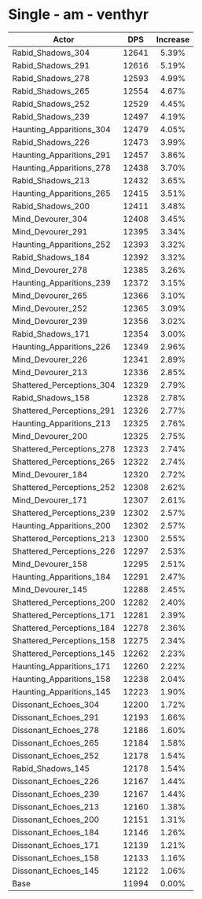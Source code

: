 # Single - am - venthyr
| Actor | DPS | Increase |
|---|:---:|:---:|
|Rabid_Shadows_304|12641|5.39%|
|Rabid_Shadows_291|12616|5.19%|
|Rabid_Shadows_278|12593|4.99%|
|Rabid_Shadows_265|12554|4.67%|
|Rabid_Shadows_252|12529|4.45%|
|Rabid_Shadows_239|12497|4.19%|
|Haunting_Apparitions_304|12479|4.05%|
|Rabid_Shadows_226|12473|3.99%|
|Haunting_Apparitions_291|12457|3.86%|
|Haunting_Apparitions_278|12438|3.70%|
|Rabid_Shadows_213|12432|3.65%|
|Haunting_Apparitions_265|12415|3.51%|
|Rabid_Shadows_200|12411|3.48%|
|Mind_Devourer_304|12408|3.45%|
|Mind_Devourer_291|12395|3.34%|
|Haunting_Apparitions_252|12393|3.32%|
|Rabid_Shadows_184|12392|3.32%|
|Mind_Devourer_278|12385|3.26%|
|Haunting_Apparitions_239|12372|3.15%|
|Mind_Devourer_265|12366|3.10%|
|Mind_Devourer_252|12365|3.09%|
|Mind_Devourer_239|12356|3.02%|
|Rabid_Shadows_171|12354|3.00%|
|Haunting_Apparitions_226|12349|2.96%|
|Mind_Devourer_226|12341|2.89%|
|Mind_Devourer_213|12336|2.85%|
|Shattered_Perceptions_304|12329|2.79%|
|Rabid_Shadows_158|12328|2.78%|
|Shattered_Perceptions_291|12326|2.77%|
|Haunting_Apparitions_213|12325|2.76%|
|Mind_Devourer_200|12325|2.75%|
|Shattered_Perceptions_278|12323|2.74%|
|Shattered_Perceptions_265|12322|2.74%|
|Mind_Devourer_184|12320|2.72%|
|Shattered_Perceptions_252|12308|2.62%|
|Mind_Devourer_171|12307|2.61%|
|Shattered_Perceptions_239|12302|2.57%|
|Haunting_Apparitions_200|12302|2.57%|
|Shattered_Perceptions_213|12300|2.55%|
|Shattered_Perceptions_226|12297|2.53%|
|Mind_Devourer_158|12295|2.51%|
|Haunting_Apparitions_184|12291|2.47%|
|Mind_Devourer_145|12288|2.45%|
|Shattered_Perceptions_200|12282|2.40%|
|Shattered_Perceptions_171|12281|2.39%|
|Shattered_Perceptions_184|12278|2.36%|
|Shattered_Perceptions_158|12275|2.34%|
|Shattered_Perceptions_145|12262|2.23%|
|Haunting_Apparitions_171|12260|2.22%|
|Haunting_Apparitions_158|12238|2.04%|
|Haunting_Apparitions_145|12223|1.90%|
|Dissonant_Echoes_304|12200|1.72%|
|Dissonant_Echoes_291|12193|1.66%|
|Dissonant_Echoes_278|12186|1.60%|
|Dissonant_Echoes_265|12184|1.58%|
|Dissonant_Echoes_252|12178|1.54%|
|Rabid_Shadows_145|12178|1.54%|
|Dissonant_Echoes_226|12167|1.44%|
|Dissonant_Echoes_239|12167|1.44%|
|Dissonant_Echoes_213|12160|1.38%|
|Dissonant_Echoes_200|12151|1.31%|
|Dissonant_Echoes_184|12146|1.26%|
|Dissonant_Echoes_171|12139|1.21%|
|Dissonant_Echoes_158|12133|1.16%|
|Dissonant_Echoes_145|12122|1.06%|
|Base|11994|0.00%|
